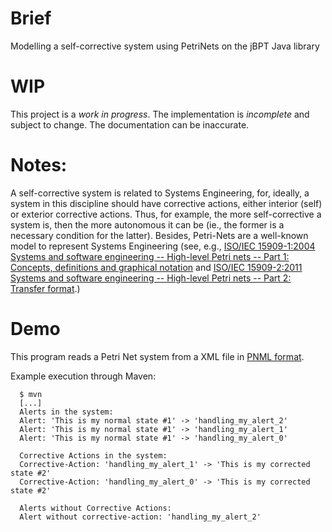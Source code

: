 # Brief

Modelling a self-corrective system using PetriNets on the jBPT Java library

# WIP

This project is a *work in progress*. The implementation is *incomplete* and
subject to change. The documentation can be inaccurate.

# Notes:

A self-corrective system is related to Systems Engineering, for, ideally, a
system in this discipline should have corrective actions, either
interior (self) or exterior corrective actions. Thus, for example, the more
self-corrective a system is, then the more autonomous it can be (ie., the
former is a necessary condition for the latter). Besides, Petri-Nets are a
well-known model to represent Systems Engineering (see, e.g.,
[ISO/IEC 15909-1:2004 Systems and software engineering -- High-level Petri nets -- Part 1: Concepts, definitions and graphical notation](https://www.iso.org/standard/38225.html)
and
[ISO/IEC 15909-2:2011 Systems and software engineering -- High-level Petri nets -- Part 2: Transfer format](https://www.iso.org/standard/43538.html).)

# Demo

This program reads a Petri Net system from a XML file in [PNML format](https://en.wikipedia.org/wiki/Petri_Net_Markup_Language).

Example execution through Maven:

      $ mvn
      [...]
      Alerts in the system:
      Alert: 'This is my normal state #1' -> 'handling_my_alert_2'
      Alert: 'This is my normal state #1' -> 'handling_my_alert_1'
      Alert: 'This is my normal state #1' -> 'handling_my_alert_0'
            
      Corrective Actions in the system:
      Corrective-Action: 'handling_my_alert_1' -> 'This is my corrected state #2'
      Corrective-Action: 'handling_my_alert_0' -> 'This is my corrected state #2'
            
      Alerts without Corrective Actions:
      Alert without corrective-action: 'handling_my_alert_2'


